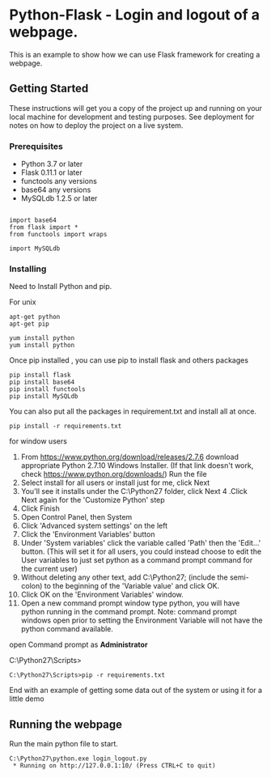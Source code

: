 # Python-Flask - Login and logout of a webpage.

This is an example to show how we can use Flask framework for creating a webpage.

## Getting Started

These instructions will get you a copy of the project up and running on your local machine for development and testing purposes. See deployment for notes on how to deploy the project on a live system.

### Prerequisites

* Python 3.7 or later
* Flask 0.11.1 or later
* functools any versions
* base64 any versions
* MySQLdb 1.2.5 or later
```

import base64
from flask import *
from functools import wraps

import MySQLdb

```


### Installing

Need to Install Python and pip.

For unix

```
apt-get python
apt-get pip

yum install python
yum install python
```
Once pip installed , you can use pip to install flask and others packages

```
pip install flask
pip install base64
pip install functools
pip install MySQLdb

```

You can also put all the packages in requirement.txt and install all at once.

```
pip install -r requirements.txt

```

for window users

1. From https://www.python.org/download/releases/2.7.6 download appropriate Python 2.7.10 Windows Installer. (If that link doesn't work, check https://www.python.org/downloads/)
Run the file
2. Select install for all users or install just for me, click Next
3. You'll see it installs under the C:\Python27 folder, click Next
4 .Click Next again for the 'Customize Python' step
5. Click Finish
6. Open Control Panel, then System
7. Click 'Advanced system settings' on the left
8. Click the 'Environment Variables' button
9. Under 'System variables' click the variable called 'Path' then the 'Edit...' button. (This will set it for all users, you could instead choose to edit the User variables to just set python as a command prompt command for the current user)
10. Without deleting any other text, add C:\Python27; (include the semi-colon) to the beginning of the 'Variable value' and click OK.
11. Click OK on the 'Environment Variables' window.
12. Open a new command prompt window type python, you will have python running in the command prompt. Note: command prompt windows open prior to setting the Environment Variable will not have the python command available.

open Command prompt as **Administrator**

C:\Python27\Scripts>

```
C:\Python27\Scripts>pip -r requirements.txt

```

End with an example of getting some data out of the system or using it for a little demo

## Running the webpage

Run the main python file to start.

```
C:\Python27\python.exe login_logout.py
 * Running on http://127.0.0.1:10/ (Press CTRL+C to quit)
 
 ```
